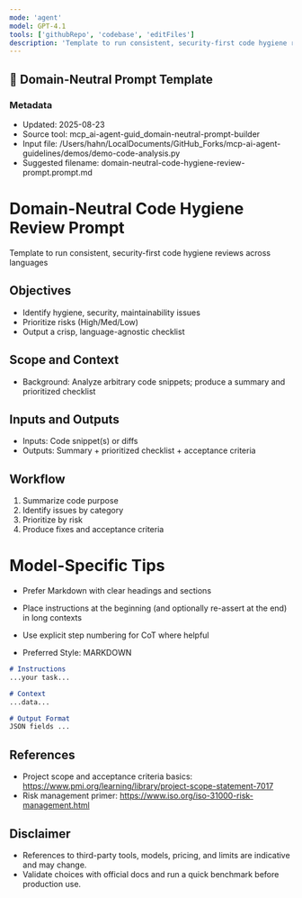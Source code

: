 ```yaml
---
mode: 'agent'
model: GPT-4.1
tools: ['githubRepo', 'codebase', 'editFiles']
description: 'Template to run consistent, security-first code hygiene reviews across languages'
---
```

## 🧩 Domain-Neutral Prompt Template

### Metadata
- Updated: 2025-08-23
- Source tool: mcp_ai-agent-guid_domain-neutral-prompt-builder
- Input file: /Users/hahn/LocalDocuments/GitHub_Forks/mcp-ai-agent-guidelines/demos/demo-code-analysis.py
- Suggested filename: domain-neutral-code-hygiene-review-prompt.prompt.md

# Domain-Neutral Code Hygiene Review Prompt

Template to run consistent, security-first code hygiene reviews across languages

## Objectives
- Identify hygiene, security, maintainability issues
- Prioritize risks (High/Med/Low)
- Output a crisp, language-agnostic checklist

## Scope and Context
- Background: Analyze arbitrary code snippets; produce a summary and prioritized checklist

## Inputs and Outputs
- Inputs: Code snippet(s) or diffs
- Outputs: Summary + prioritized checklist + acceptance criteria

## Workflow
1) Summarize code purpose
2) Identify issues by category
3) Prioritize by risk
4) Produce fixes and acceptance criteria


# Model-Specific Tips

- Prefer Markdown with clear headings and sections
- Place instructions at the beginning (and optionally re-assert at the end) in long contexts
- Use explicit step numbering for CoT where helpful

- Preferred Style: MARKDOWN

```md
# Instructions
...your task...

# Context
...data...

# Output Format
JSON fields ...
```


## References
- Project scope and acceptance criteria basics: https://www.pmi.org/learning/library/project-scope-statement-7017
- Risk management primer: https://www.iso.org/iso-31000-risk-management.html


## Disclaimer
- References to third-party tools, models, pricing, and limits are indicative and may change.
- Validate choices with official docs and run a quick benchmark before production use.
